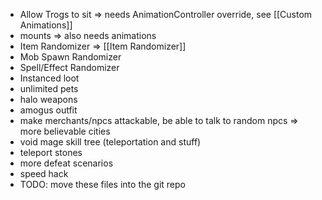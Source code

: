 * Allow Trogs to sit => needs AnimationController override, see [[Custom Animations]]
* mounts => also needs animations
* Item Randomizer => [[Item Randomizer]]
* Mob Spawn Randomizer
* Spell/Effect Randomizer
* Instanced loot
* unlimited pets
* halo weapons
* amogus outfit
* make merchants/npcs attackable, be able to talk to random npcs => more believable cities
* void mage skill tree (teleportation and stuff)
* teleport stones
* more defeat scenarios
* speed hack
* TODO: move these files into the git repo

